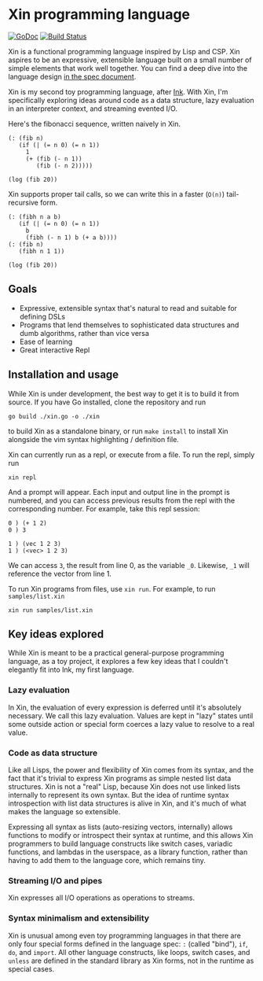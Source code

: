 # Xin programming language

[![GoDoc](https://godoc.org/github.com/thesephist/xin?status.svg)](https://godoc.org/github.com/thesephist/xin)
[![Build Status](https://travis-ci.com/thesephist/xin.svg?branch=master)](https://travis-ci.com/thesephist/xin)

Xin is a functional programming language inspired by Lisp and CSP. Xin aspires to be an expressive, extensible language built on a small number of simple elements that work well together. You can find a deep dive into the language design [in the spec document](SPEC.md).

Xin is my second toy programming language, after [Ink](https://github.com/thesephist/ink). With Xin, I'm specifically exploring ideas around code as a data structure, lazy evaluation in an interpreter context, and streaming evented I/O.

Here's the fibonacci sequence, written naively in Xin.

```
(: (fib n)
   (if (| (= n 0) (= n 1))
     1
     (+ (fib (- n 1))
        (fib (- n 2)))))

(log (fib 20))
```

Xin supports proper tail calls, so we can write this in a faster (`O(n)`) tail-recursive form.

```
(: (fibh n a b)
   (if (| (= n 0) (= n 1))
     b
     (fibh (- n 1) b (+ a b))))
(: (fib n)
   (fibh n 1 1))

(log (fib 20))
```

## Goals

- Expressive, extensible syntax that's natural to read and suitable for defining DSLs
- Programs that lend themselves to sophisticated data structures and dumb algorithms, rather than vice versa
- Ease of learning
- Great interactive Repl

## Installation and usage

While Xin is under development, the best way to get it is to build it from source. If you have Go installed, clone the repository and run

```
go build ./xin.go -o ./xin
```

to build Xin as a standalone binary, or run `make install` to install Xin alongside the vim syntax highlighting / definition file.

Xin can currently run as a repl, or execute from a file. To run the repl, simply run

```
xin repl
```

And a prompt will appear. Each input and output line in the prompt is numbered, and you can access previous results from the repl with the corresponding number. For example, take this repl session:

```
0 ) (+ 1 2)
0 ) 3

1 ) (vec 1 2 3)
1 ) (<vec> 1 2 3)
```

We can access `3`, the result from line 0, as the variable `_0`. Likewise, `_1` will reference the vector from line 1.

To run Xin programs from files, use `xin run`. For example, to run `samples/list.xin`

```
xin run samples/list.xin
```

## Key ideas explored

While Xin is meant to be a practical general-purpose programming language, as a toy project, it explores a few key ideas that I couldn't elegantly fit into Ink, my first language.

### Lazy evaluation

In Xin, the evaluation of every expression is deferred until it's absolutely necessary. We call this lazy evaluation. Values are kept in "lazy" states until some outside action or special form coerces a lazy value to resolve to a real value.

### Code as data structure

Like all Lisps, the power and flexibility of Xin comes from its syntax, and the fact that it's trivial to express Xin programs as simple nested list data structures. Xin is not a "real" Lisp, because Xin does not use linked lists internally to represent its own syntax. But the idea of runtime syntax introspection with list data structures is alive in Xin, and it's much of what makes the language so extensible.

Expressing all syntax as lists (auto-resizing vectors, internally) allows functions to modify or introspect their syntax at runtime, and this allows Xin programmers to build language constructs like switch cases, variadic functions, and lambdas in the userspace, as a library function, rather than having to add them to the language core, which remains tiny.

### Streaming I/O and pipes

Xin expresses all I/O operations as operations to streams.

### Syntax minimalism and extensibility

Xin is unusual among even toy programming languages in that there are only four special forms defined in the language spec: `:` (called "bind"), `if`, `do`, and `import`. All other language constructs, like loops, switch cases, and `unless` are defined in the standard library as Xin forms, not in the runtime as special cases.
